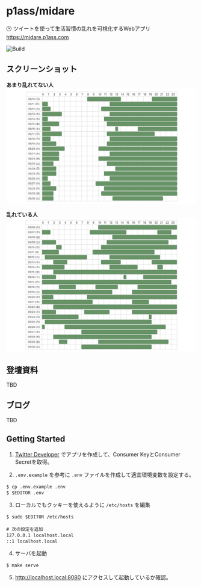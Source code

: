 # p1ass/midare

🕒 ツイートを使って生活習慣の乱れを可視化するWebアプリ  
https://midare.p1ass.com

![Build](https://github.com/p1ass/midare/workflows/Build/badge.svg)

## スクリーンショット

**あまり乱れてない人**
![tae](images/tae.png)

**乱れている人**
![tae](images/yabai.png)


## 登壇資料

TBD

## ブログ

TBD

## Getting Started

1. [Twitter Developer](https://developer.twitter.com/en) でアプリを作成して、Consumer KeyとConsumer Secretを取得。

2. `.env.example` を参考に `.env` ファイルを作成して適宜環境変数を設定する。

```console
$ cp .env.example .env
$ $EDITOR .env
```

3. ローカルでもクッキーを使えるように `/etc/hosts` を編集

```consoel
$ sudo $EDITOR /etc/hosts

# 次の設定を追加
127.0.0.1 localhost.local
::1 localhost.local
```

4. サーバを起動

```console
$ make serve
```

5. http://localhost.local:8080 にアクセスして起動しているか確認。
